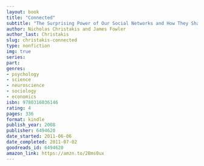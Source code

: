 ```yaml
---
layout: book
title: "Connected"
subtitle: "The Surprising Power of Our Social Networks and How They Shape Our Lives"
author: Nicholas Christakis and James Fowler
author_last: Christakis
slug: christakis-connected
type: nonfiction
img: true
series: 
part: 
genres:
- psychology
- science
- neuroscience
- sociology
- economics
isbn: 9780316036146
rating: 4
pages: 336
format: kindle
publish_year: 2008
publisher: 6494620
date_started: 2011-06-06
date_completed: 2011-07-02
goodreads_id: 6494620
amazon_link: https://amzn.to/2Bms0ux
---
```

